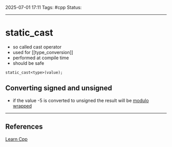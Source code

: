 
2025-07-01 17:11
Tags: #cpp
Status:

---
# static_cast
- so called cast operator
- used for [[type_conversion]]
- performed at compile time
- should be safe
```
static_cast<type>(value);
```
## Converting signed and unsigned
- if the value -5 is converted to unsigned the result will be [modulo wrapped](modulo_wrapping)

---
## References
[Learn Cpp](https://www.learncpp.com/cpp-tutorial/introduction-to-type-conversion-and-static_cast/)


